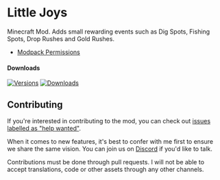 # Little Joys

Minecraft Mod. Adds small rewarding events such as Dig Spots, Fishing Spots, Drop Rushes and Gold Rushes.

- [Modpack Permissions](https://mods.twelveiterations.com/permissions)

#### Downloads

[![Versions](http://cf.way2muchnoise.eu/versions/1235950_latest.svg)](https://minecraft.curseforge.com/projects/little-joys) [![Downloads](http://cf.way2muchnoise.eu/full_1235950_downloads.svg)](https://minecraft.curseforge.com/projects/little-joys)

## Contributing

If you're interested in contributing to the mod, you can check out [issues labelled as "help wanted"](https://github.com/TwelveIterationMods/LittleJoys/issues?q=is%3Aopen+is%3Aissue+label%3A%22help+wanted%22).

When it comes to new features, it's best to confer with me first to ensure we share the same vision. You can join us on [Discord](https://discord.gg/VAfZ2Nau6j) if you'd like to talk.

Contributions must be done through pull requests. I will not be able to accept translations, code or other assets through any other channels.
